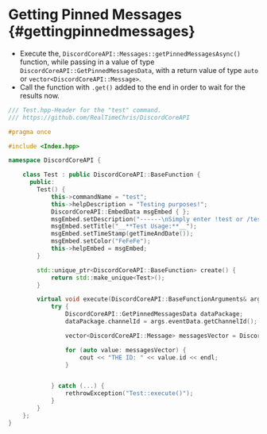 Getting Pinned Messages {#gettingpinnedmessages}
============

- Execute the, `DiscordCoreAPI::Messages::getPinnedMessagesAsync()` function, while passing in a value of type `DiscordCoreAPI::GetPinnedMessagesData`, with a return value of type `auto` or `vector<DiscordCoreAPI::Message>`.
- Call the function with `.get()` added to the end in order to wait for the results now.

```cpp
/// Test.hpp-Header for the "test" command.
/// https://github.com/RealTimeChris/DiscordCoreAPI

#pragma once

#include <Index.hpp>

namespace DiscordCoreAPI {

	class Test : public DiscordCoreAPI::BaseFunction {
	  public:
		Test() {
			this->commandName = "test";
			this->helpDescription = "Testing purposes!";
			DiscordCoreAPI::EmbedData msgEmbed { };
			msgEmbed.setDescription("------\nSimply enter !test or /test!\n------");
			msgEmbed.setTitle("__**Test Usage:**__");
			msgEmbed.setTimeStamp(getTimeAndDate());
			msgEmbed.setColor("FeFeFe");
			this->helpEmbed = msgEmbed;
		}

		std::unique_ptr<DiscordCoreAPI::BaseFunction> create() {
			return std::make_unique<Test>();
		}

		virtual void execute(DiscordCoreAPI::BaseFunctionArguments& args) {
			try {
				DiscordCoreAPI::GetPinnedMessagesData dataPackage;
				dataPackage.channelId = args.eventData.getChannelId();

				vector<DiscordCoreAPI::Message> messagesVector = DiscordCoreAPI::Messages::getPinnedMessagesAsync(dataPackage).get();

				for (auto value: messagesVector) {
					cout << "THE ID: " << value.id << endl;
				}


			} catch (...) {
				rethrowException("Test::execute()");
			}
		}
	};
}
```
